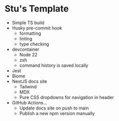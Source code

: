 # Stu's Template

- Simple TS build
- Husky pre-commit hook
  - formatting
  - linting
  - type checking
- devcontainer
  - Node 22
  - zsh
  - command history is saved locally
- Jest
- Biome
- NextJS docs site
  - Tailwind
  - MDX
  - Pure CSS dropdowns for navigation in header
- GitHub Actions...
  - Update docs site on push to main
  - Publish a new npm version manually